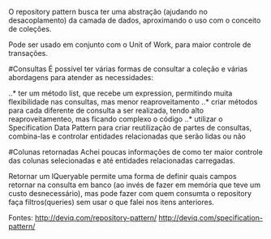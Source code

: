 O repository pattern busca ter uma abstração (ajudando no desacoplamento) da camada de dados, aproximando o uso com o conceito de coleções.

Pode ser usado em conjunto com o Unit of Work, para maior controle de transações.

#Consultas
É possível ter várias formas de consultar a coleção e várias abordagens para atender as necessidades:

..* ter um método list, que recebe um expression, permitindo muita flexibilidade nas consultas, mas menor reaproveitamento
..* criar métodos para cada diferente de consulta a ser realizada, tendo alto reaproveitamenteo, mas ficando complexo o código
..* utilizar o Specification Data Pattern para criar reutilização de partes de consultas, combina-las e controlar entidades relacionadas que serão lidas ou não

#Colunas retornadas
Achei poucas informações de como ter maior controle das colunas selecionadas e até entidades relacionadas carregadas. 

Retornar um IQueryable permite uma forma de definir quais campos retornar na consulta em banco (ao invés de fazer em memória que teve um custo desnecessário), mas pode fazer com quem consumta o repository faça filtros(queries) sem usar o que falei nos itens anteriores.

Fontes:
http://deviq.com/repository-pattern/
http://deviq.com/specification-pattern/